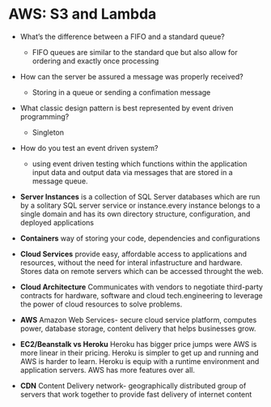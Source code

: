 # AWS: S3 and Lambda

- What’s the difference between a FIFO and a standard queue?
  - FIFO queues are similar to the standard que but also allow for ordering and exactly once processing

- How can the server be assured a message was properly received?
  - Storing in a queue or sending a confimation message

- What classic design pattern is best represented by event driven programming?
  - Singleton

- How do you test an event driven system?
  - using event driven testing which functions within the application input data and output data via messages that are stored in a message queue.

- **Server Instances** is a collection of SQL Server databases which are run by a solitary SQL server service or instance.every instance belongs to a single domain and has its own directory structure, configuration, and deployed applications
- **Containers** way of storing your code, dependencies and configurations
- **Cloud Services** provide easy, affordable access to applications and resources, without the need for interal infastructure and hardware. Stores data on remote servers which can be accessed throught the web. 
- **Cloud Architecture** Communicates with vendors to negotiate third-party contracts for hardware, software and cloud tech.engineering to leverage the power of cloud resources to solve problems.
- **AWS** Amazon Web Services- secure cloud service platform, computes power, database storage, content delivery that helps businesses grow.
- **EC2/Beanstalk vs Heroku** Heroku has bigger price jumps were AWS is more linear in their pricing. Heroku is simpler to get up and running and AWS is harder to learn. Heroku is equip with a runtime environment and application servers. AWS has more features over all.
- **CDN** Content Delivery network- geographically distributed group of servers that work together to provide fast delivery of internet content